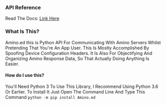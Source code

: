 ### API Reference
Read The Docs: [Link Here](https://aminopy.readthedocs.io/en/latest/)

### What Is This?
Amino.ed this is Python API For Communicating With Amino Servers Whilst Pretending That You're An App User. This Is Mostly Accomplished By Spoofing Device Configuration Headers. It Is Also For Objectifying And Organizing Amino Response Data, So That Actually Doing Anything Is Easier.

#### How do I use this?
You'll Need Python 3 To Use This Library, I Recommend Using Python 3.6 Or Earlier.
To Install It Just Open The Command Line And Type This Command `python -m pip install Amino.ed`
